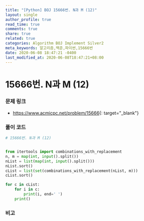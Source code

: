 ```yaml
---
title: "[Python] BOJ 15666번. N과 M (12)"
layout: single
author_profile: true
read_time: true
comments: true
share: true
related: true
categories: Algorithm BOJ Implement Silver2
meta_keywords: 알고리즘,백준,파이썬,15666번
date: 2020-06-08 18:47:21 -0400
last_modified_at: 2020-06-08T18:47:21+08:00
---
```


# 15666번. N과 M (12)

### 문제 링크
- <https://www.acmicpc.net/problem/15666>{: target="\_blank"}

### 풀이 코드

```python
# 15666번. N과 M (12)


from itertools import combinations_with_replacement
n, m = map(int, input().split())
nList = list(map(int, input().split()))
nList.sort()
cList = list(set(combinations_with_replacement(nList, m)))
cList.sort()

for c in cList:
    for i in c:
        print(i, end=' ')
    print()
```

### 비고